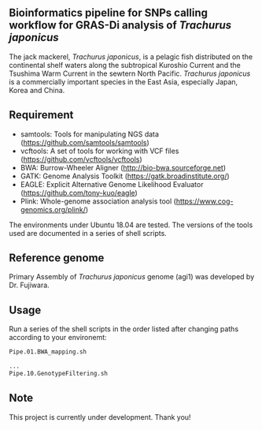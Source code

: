 ## Bioinformatics pipeline for SNPs calling workflow for GRAS-Di analysis of <i>Trachurus japonicus</i>
The jack mackerel, <i>Trachurus japonicus</i>, is a pelagic fish distributed on the continental shelf waters along the subtropical Kuroshio Current and the Tsushima Warm Current in the sewtern North Pacific. <i>Trachurus japonicus</i> is a commercially important species in the East Asia, especially Japan, Korea and China.


## Requirement

* samtools: Tools for manipulating NGS data (https://github.com/samtools/samtools)
* vcftools: A set of tools for working with VCF files (https://github.com/vcftools/vcftools)
* BWA: Burrow-Wheeler Aligner (http://bio-bwa.sourceforge.net) 
* GATK: Genome Analysis Toolkit (https://gatk.broadinstitute.org/)
* EAGLE: Explicit Alternative Genome Likelihood Evaluator (https://github.com/tony-kuo/eagle)
* Plink: Whole-genome association analysis tool (https://www.cog-genomics.org/plink/)

The environments under Ubuntu 18.04 are tested. The versions of the tools used are documented in a series of shell scripts.


## Reference genome
Primary Assembly of <i>Trachurus japonicus</i> genome (agi1) was developed by Dr. Fujiwara. 


## Usage
Run a series of the shell scripts in the order listed after changing paths according to your environemt:
 
```bash
Pipe.01.BWA_mapping.sh

...
Pipe.10.GenotypeFiltering.sh
```



## Note
This project is currently under development. Thank you!
